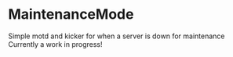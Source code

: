 # MaintenanceMode
Simple motd and kicker for when a server is down for maintenance
Currently a work in progress!
